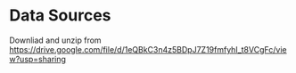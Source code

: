 # Data Sources

Downliad and unzip from https://drive.google.com/file/d/1eQBkC3n4z5BDpJ7Z19fmfyhI_t8VCgFc/view?usp=sharing